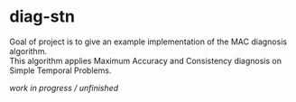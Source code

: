 # diag-stn
Goal of project is to give an example implementation of the MAC diagnosis algorithm.  
This algorithm applies Maximum Accuracy and Consistency diagnosis on Simple Temporal Problems.

_work in progress / unfinished_

